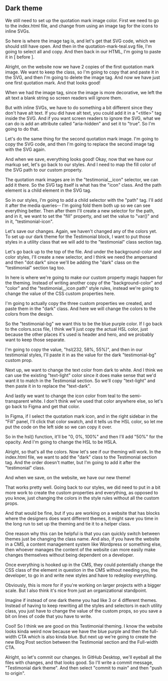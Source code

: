 ## Dark theme

We still need to set up the quotation mark image color. First we need to go to the index.html file, and change from using an image tag for the icons to inline SVGs.

So here is where the image tag is, and let's get that SVG code, which we should still have open. And then in the quotation-mark-teal.svg file, I'm going to select all and copy. And then back in our HTML, I'm going to paste it in [ before ].

Alright, on the website now we have 2 copies of the first quotation mark image. We want to keep the class, so I'm going to copy that and paste it in the SVG, and then I'm going to delete the image tag. And now we have just one first quotation mark. And that looks good!

When we had the image tag, since the image is more decorative, we left the alt text a blank string so screen readers will ignore them.

But with inline SVGs, we have to do something a bit different since they don't have alt text. If you did have alt text, you could add it in a "&lt;title>" tag inside the SVG. And if you want screen readers to ignore the SVG, what we can do is add an attribute called "aria-hidden" and set it to "true". So I'm going to do that.

Let's do the same thing for the second quotation mark image. I'm going to copy the SVG code, and then I'm going to replace the second image tag with the SVG again.

And when we save, everything looks good! Okay, now that we have our markup set, let's go back to our styles. And I need to map the fill color of the SVG path to our custom property.

The quotation mark images are in the "testimonial\_\_icon" selector, we can add it there. So the SVG tag itself is what has the "icon" class. And the path element is a child element in the SVG tag.

So in our styles, I'm going to add a child selector with the "path" tag. I'll add it after the media queries-- I'm going fold them both up so we can see everything better. Then after them I'll create a new selector for the path, and in it, we want to set the "fill" property, and set the value to "var()" and in it, "testimonial-icon".

Let's save our changes. Again, we haven't changed any of the colors yet. To set up our dark theme for the Testimonial block, I want to put those styles in a utility class that we will add to the "testimonial" class section tag.

Let's go back up to the top of the file. And under the background-color and color styles, I'll create a new selector, and I think we need the ampersand and then "dot dark" since we'll be adding the "dark" class on the "testimonial" section tag too.

In here is where we're going to make our custom property magic happen for the theming. Instead of writing another copy of the "background-color" and "color" and the "testimonial\_\_icon path" style rules, instead we're going to change the value of the CSS custom properties here.

I'm going to actually copy the three custom properties we created, and paste them in the "dark" class. And here we will change the colors to the colors from the design.

So the "testimonial-bg" we want this to be the blue purple color. If I go back to the colors.scss file, I think we'll just copy the actual HSL color, just because the other places it's used is header and hero, and we probably want to keep those separate.

I'm going to copy the value, "hsl(232, 58%, 55%)", and then in our testimonial styles, I'll paste it in as the value for the dark "testimonial-bg" custom prop.

Next up, we want to change the text color from dark to white. And I think we can use the existing "text-light" color since it does make sense that we'd want it to match in the Testimonial section. So we'll copy "text-light" and then paste it in to replace the "text-dark".

And lastly we want to change the icon color from teal to the semi-transparent white. I don't think we've used that color anywhere else, so let's go back to Figma and get that color.

In Figma, if I select the quotation mark icon, and in the right sidebar in the "Fill" panel, I'll click that color swatch, and it tells us the HSL color, so let me put the code on the left side so we can copy it over.

So in the hsl() function, it'll be "0, 0%, 100%" and then I'll add "50%" for the opacity. And I'm going to change the HSL to be HSLA.

Alright, so that's all the colors. Now let's see if our theming will work. In the index.html file, we want to add the "dark" class to the Testimonial section tag. And the order doesn't matter, but I'm going to add it after the "testimonial" class.

And when we save, on the website, we have our new theme!

That works pretty well. Going back to our styles, we did need to put in a bit more work to create the custom properties and everything, as opposed to you know, just changing the colors in the style rules without all the custom props.

And that would be fine, but if you are working on a website that has blocks where the designers does want different themes, it might save you time in the long run to set up the theming and tie it to a helper class.

One reason why this can be helpful is that you can quickly switch between themes just be changing the class name. And also, if you have the website in a CMS, a content management system like Wordpress or something else, then whoever manages the content of the website can more easily make changes themselves without being dependent on a developer.

Once everything is hooked up in the CMS, they could potentially change the CSS class of the element in question in the CMS without needing you, the developer, to go in and write new styles and have to redeploy everything.

Obviously, this is more for if you're working on larger projects with a bigger scale. But I also think it's nice from just an organizational standpoint.

Imagine if instead of one dark theme you had like 3 or 4 different themes. Instead of having to keep rewriting all the styles and selectors in each utility class, you just have to change the value of the custom props, so you save a bit on lines of code that you have to write.

Cool! So I think we are good on this Testimonial theming. I know the website looks kinda weird now because we have the blue purple and then the full-width CTA which is also kinda blue. But next up we're going to create the new Blog Post section between the Testimonial section and the Full-width CTA.

Alright, so let's commit our changes. In GitHub Desktop, we'll eyeball all the files with changes, and that looks good. So I'll write a commit message, "Testimonial dark theme". And then select "commit to main" and then "push to origin".
